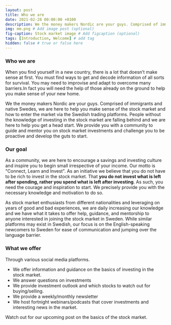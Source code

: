 ```yaml
---
layout: post
title: Who we are
date: 2021-02-28 00:00:00 +0100
description: We the money makers Nordic are your guys. Comprised of immigrants and native Swedes, we are here to help you make sense of the stock market and how to enter the market via the Swedish trading platforms. # Add post description (optional)
img: mm.png # Add image post (optional)
fig-caption: Stock market image # Add figcaption (optional)
tags: [Introduction, Welcome] # add tag
hidden: false # true or false here
---
```


### Who we are

When you find yourself in a new country, there is a lot that doesn’t make sense at first. You must find ways to get and decode information of all sorts for survival. You may need to improvise and adapt to overcome many barriers.In fact you will need the help of those already on the ground to help you make sense of your new home. 

We the money makers Nordic are your guys. Comprised of immigrants and native Swedes, we are here to help you make sense of the stock market and how to enter the market via the Swedish trading platforms. People without the knowledge of investing in the stock market are falling behind and we are here to help you get a head start. We provide you with a community to guide and mentor you on stock market investments and challenge you to be proactive and develop the guts to start.

### Our goal

As a community, we are here to encourage a savings and investing culture and inspire you to begin small irrespective of your income. Our motto is "Connect, Learn and Invest". As an initiative we believe that you do not have to be rich to invest in the stock market. That **you do not invest what is left after spending, rather you spend what is left after investing**. As such, you need the courage and inspiration to start. We precisely provide you with the necessary knowledge and motivation to do so. 

As stock market enthusiasts from different nationalities and leveraging on years of good and bad experiences, we are daily increasing our knowledge and we have what it takes to offer help, guidance, and mentorship to anyone interested in joining the stock market in Sweden. While similar platforms may exist in Swedish, our focus is on the English-speaking newcomers to Sweden for ease of communication and jumping over the language barrier.

### What we offer

Through various social media platforms.
- We offer information and guidance on the basics of investing in the stock market.
- We answer questions on investments
- We provide investment outlook and which stocks to watch out for buying/selling.
- We provide a weekly/monthly newsletter
- We host fortnight webinars/podcasts that cover investments and interesting news in the market.

Watch out for our upcoming post on the basics of the stock market.

